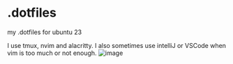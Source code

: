 # .dotfiles
my .dotfiles for ubuntu 23

I use tmux, nvim and alacritty. I also sometimes use intelliJ or VSCode when vim is too much or not enough. 
![image](https://github.com/timmPrice/.dotfiles/assets/93363516/4fd7bda8-150a-4a0a-8728-0fd05af0a3c7)
